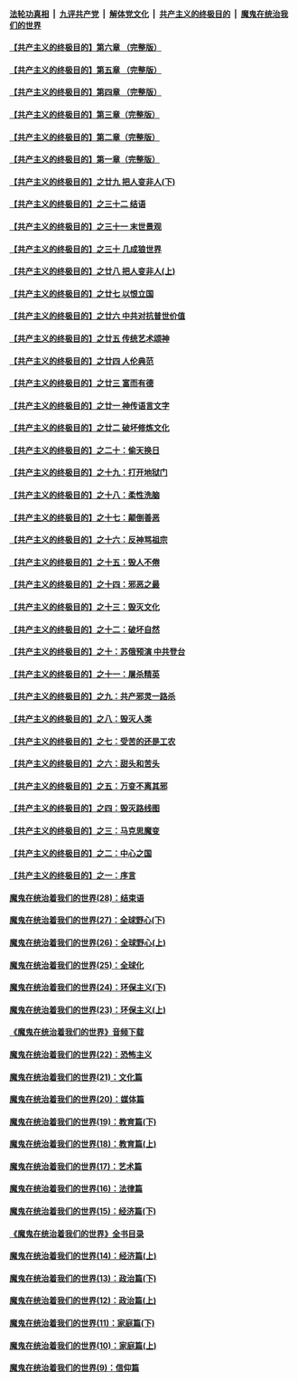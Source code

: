 ####  [法轮功真相](../../../../basic/blob/master/README.md?t=02171252) &nbsp;|&nbsp; [九评共产党](../../../../9ping.md/blob/master/README.md?t=02171252) &nbsp;|&nbsp; [解体党文化](../../../../jtdwh.md/blob/master/README.md?t=02171252)  &nbsp;|&nbsp; [共产主义的终极目的](../../../../gczydzjmd.md/blob/master/README.md?t=02171252) &nbsp;|&nbsp; [魔鬼在统治我们的世界](../../../../mgztzwmdsj.md/blob/master/README.md?t=02171252) 

#### [【共产主义的终极目的】第六章 （完整版）](../pages/nsc422/n11428913.md?t=02171252) 

#### [【共产主义的终极目的】第五章 （完整版）](../pages/nsc422/n11428912.md?t=02171252) 

#### [【共产主义的终极目的】第四章 （完整版）](../pages/nsc422/n11428907.md?t=02171252) 

#### [【共产主义的终极目的】第三章（完整版）](../pages/nsc422/n11428848.md?t=02171252) 

#### [【共产主义的终极目的】第二章（完整版）](../pages/nsc422/n11428831.md?t=02171252) 

#### [【共产主义的终极目的】第一章（完整版）](../pages/nsc422/n11417651.md?t=02171252) 

#### [【共产主义的终极目的】之廿九 把人变非人(下)](../pages/nsc422/n11344140.md?t=02171252) 

#### [【共产主义的终极目的】之三十二 结语](../pages/nsc422/n11360535.md?t=02171252) 

#### [【共产主义的终极目的】之三十一 末世景观](../pages/nsc422/n11351129.md?t=02171252) 

#### [【共产主义的终极目的】之三十 几成狼世界](../pages/nsc422/n11348280.md?t=02171252) 

#### [【共产主义的终极目的】之廿八 把人变非人(上)](../pages/nsc422/n11340492.md?t=02171252) 

#### [【共产主义的终极目的】之廿七 以恨立国](../pages/nsc422/n11336944.md?t=02171252) 

#### [【共产主义的终极目的】之廿六 中共对抗普世价值](../pages/nsc422/n11324785.md?t=02171252) 

#### [【共产主义的终极目的】之廿五 传统艺术颂神](../pages/nsc422/n11296396.md?t=02171252) 

#### [【共产主义的终极目的】之廿四 人伦典范](../pages/nsc422/n11296397.md?t=02171252) 

#### [【共产主义的终极目的】之廿三 富而有德](../pages/nsc422/n11283598.md?t=02171252) 

#### [【共产主义的终极目的】之廿一 神传语言文字](../pages/nsc422/n11263265.md?t=02171252) 

#### [【共产主义的终极目的】之廿二 破坏修炼文化](../pages/nsc422/n11245728.md?t=02171252) 

#### [【共产主义的终极目的】之二十：偷天换日](../pages/nsc422/n11238846.md?t=02171252) 

#### [【共产主义的终极目的】之十九：打开地狱门](../pages/nsc422/n11206376.md?t=02171252) 

#### [【共产主义的终极目的】之十八：柔性洗脑](../pages/nsc422/n11199994.md?t=02171252) 

#### [【共产主义的终极目的】之十七：颠倒善恶](../pages/nsc422/n11179782.md?t=02171252) 

#### [【共产主义的终极目的】之十六：反神骂祖宗](../pages/nsc422/n11166798.md?t=02171252) 

#### [【共产主义的终极目的】之十五：毁人不倦](../pages/nsc422/n11166792.md?t=02171252) 

#### [【共产主义的终极目的】之十四：邪恶之最](../pages/nsc422/n11150249.md?t=02171252) 

#### [【共产主义的终极目的】之十三：毁灭文化](../pages/nsc422/n11135227.md?t=02171252) 

#### [【共产主义的终极目的】之十二：破坏自然](../pages/nsc422/n11135214.md?t=02171252) 

#### [【共产主义的终极目的】之十：苏俄预演 中共登台](../pages/nsc422/n11118424.md?t=02171252) 

#### [【共产主义的终极目的】之十一：屠杀精英](../pages/nsc422/n11118442.md?t=02171252) 

#### [【共产主义的终极目的】之九：共产邪灵一路杀](../pages/nsc422/n11114139.md?t=02171252) 

#### [【共产主义的终极目的】之八：毁灭人类](../pages/nsc422/n11108503.md?t=02171252) 

#### [【共产主义的终极目的】之七：受苦的还是工农](../pages/nsc422/n11101809.md?t=02171252) 

#### [【共产主义的终极目的】之六：甜头和苦头](../pages/nsc422/n11096971.md?t=02171252) 

#### [【共产主义的终极目的】之五：万变不离其邪](../pages/nsc422/n11091285.md?t=02171252) 

#### [【共产主义的终极目的】之四：毁灭路线图](../pages/nsc422/n11086284.md?t=02171252) 

#### [【共产主义的终极目的】之三：马克思魔变](../pages/nsc422/n11061941.md?t=02171252) 

#### [【共产主义的终极目的】之二：中心之国](../pages/nsc422/n11047728.md?t=02171252) 

#### [【共产主义的终极目的】之一：序言](../pages/nsc422/n11086077.md?t=02171252) 

#### [魔鬼在统治着我们的世界(28)：结束语](../pages/nsc422/n10936246.md?t=02171252) 

#### [魔鬼在统治着我们的世界(27)：全球野心(下)](../pages/nsc422/n10928319.md?t=02171252) 

#### [魔鬼在统治着我们的世界(26)：全球野心(上)](../pages/nsc422/n10900318.md?t=02171252) 

#### [魔鬼在统治着我们的世界(25)：全球化](../pages/nsc422/n10788205.md?t=02171252) 

#### [魔鬼在统治着我们的世界(24)：环保主义(下)](../pages/nsc422/n10695307.md?t=02171252) 

#### [魔鬼在统治着我们的世界(23)：环保主义(上)](../pages/nsc422/n10688613.md?t=02171252) 

#### [《魔鬼在统治着我们的世界》音频下载](../pages/nsc422/n10635553.md?t=02171252) 

#### [魔鬼在统治着我们的世界(22)：恐怖主义](../pages/nsc422/n10614727.md?t=02171252) 

#### [魔鬼在统治着我们的世界(21)：文化篇](../pages/nsc422/n10597706.md?t=02171252) 

#### [魔鬼在统治着我们的世界(20)：媒体篇](../pages/nsc422/n10586579.md?t=02171252) 

#### [魔鬼在统治着我们的世界(19)：教育篇(下)](../pages/nsc422/n10564808.md?t=02171252) 

#### [魔鬼在统治着我们的世界(18)：教育篇(上)](../pages/nsc422/n10526970.md?t=02171252) 

#### [魔鬼在统治着我们的世界(17)：艺术篇](../pages/nsc422/n10499093.md?t=02171252) 

#### [魔鬼在统治着我们的世界(16)：法律篇](../pages/nsc422/n10485969.md?t=02171252) 

#### [魔鬼在统治着我们的世界(15)：经济篇(下)](../pages/nsc422/n10469975.md?t=02171252) 

#### [《魔鬼在统治着我们的世界》全书目录](../pages/nsc422/n10464261.md?t=02171252) 

#### [魔鬼在统治着我们的世界(14)：经济篇(上)](../pages/nsc422/n10457370.md?t=02171252) 

#### [魔鬼在统治着我们的世界(13)：政治篇(下)](../pages/nsc422/n10448270.md?t=02171252) 

#### [魔鬼在统治着我们的世界(12)：政治篇(上)](../pages/nsc422/n10444576.md?t=02171252) 

#### [魔鬼在统治着我们的世界(11)：家庭篇(下)](../pages/nsc422/n10440961.md?t=02171252) 

#### [魔鬼在统治着我们的世界(10)：家庭篇(上)](../pages/nsc422/n10435448.md?t=02171252) 

#### [魔鬼在统治着我们的世界(9)：信仰篇](../pages/nsc422/n10432159.md?t=02171252) 

